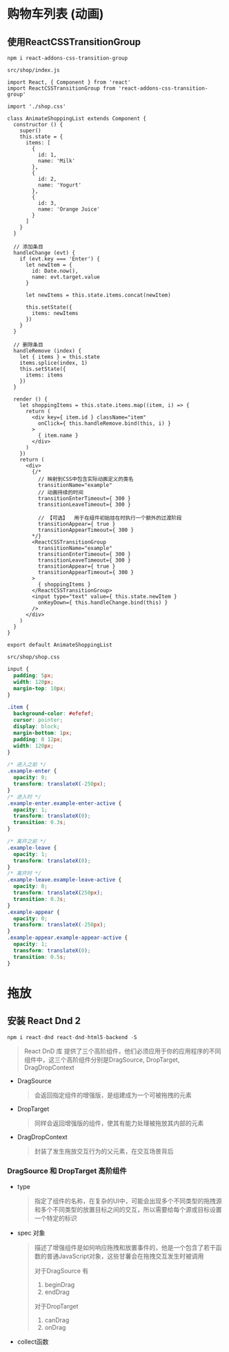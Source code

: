 # 购物车列表 (动画)

## 使用ReactCSSTransitionGroup

```react
npm i react-addons-css-transition-group
```

`src/shop/index.js`

```react
import React, { Component } from 'react'
import ReactCSSTransitionGroup from 'react-addons-css-transition-group'

import './shop.css'

class AnimateShoppingList extends Component {
  constructor () {
    super()
    this.state = {
      items: [
        {
          id: 1,
          name: 'Milk'
        },
        {
          id: 2,
          name: 'Yogurt'
        },
        {
          id: 3,
          name: 'Orange Juice'
        }
      ]
    }
  }

  // 添加条目
  handleChange (evt) {
    if (evt.key === 'Enter') {
      let newItem = {
        id: Date.now(),
        name: evt.target.value
      }

      let newItems = this.state.items.concat(newItem)

      this.setState({
        items: newItems
      })
    }
  }

  // 删除条目
  handleRemove (index) {
    let { items } = this.state
    items.splice(index, 1)
    this.setState({
      items: items
    })
  }

  render () {
    let shoppingItems = this.state.items.map((item, i) => {
      return (
        <div key={ item.id } className="item"
          onClick={ this.handleRemove.bind(this, i) }
        >
          { item.name }
        </div>
      )
    })
    return (
      <div>
        {/* 
          // 映射到CSS中包含实际动画定义的类名
          transitionName="example"
          // 动画持续的时间
          transitionEnterTimeout={ 300 }
          transitionLeaveTimeout={ 300 }

          // 【可选】  用于在组件初始挂在时执行一个额外的过渡阶段
          transitionAppear={ true }
          transitionAppearTimeout={ 300 }
        */}
        <ReactCSSTransitionGroup
          transitionName="example"
          transitionEnterTimeout={ 300 }
          transitionLeaveTimeout={ 300 }
          transitionAppear={ true }
          transitionAppearTimeout={ 300 }
        >
          { shoppingItems }
        </ReactCSSTransitionGroup>
        <input type="text" value={ this.state.newItem } 
          onKeyDown={ this.handleChange.bind(this) }
        />
      </div>
    )
  }
}

export default AnimateShoppingList
```

`src/shop/shop.css`

```css
input {
  padding: 5px;
  width: 120px;
  margin-top: 10px;
}

.item {
  background-color: #efefef;
  cursor: pointer;
  display: block;
  margin-bottom: 1px;
  padding: 0 12px;
  width: 120px;
}

/* 进入之前 */
.example-enter {
  opacity: 0;
  transform: translateX(-250px);
}
/* 进入时 */
.example-enter.example-enter-active {
  opacity: 1;
  transform: translateX(0);
  transition: 0.3s;
}

/* 离开之前 */
.example-leave {
  opacity: 1;
  transform: translateX(0);
}
/* 离开时 */
.example-leave.example-leave-active {
  opacity: 0;
  transform: translateX(250px);
  transition: 0.3s;
}
.example-appear {
  opacity: 0;
  transform: translateX(-250px);
}
.example-appear.example-appear-active {
  opacity: 1;
  transform: translateX(0);
  transition: 0.5s;
}
```

# 拖放

## 安装 React Dnd 2

```javascript
npm i react-dnd react-dnd-html5-backend -S
```

> React DnD 库 提供了三个高阶组件，他们必须应用于你的应用程序的不同组件中，这三个高阶组件分别是DragSource, DropTarget, DragDropContext

+ DragSource

  > 会返回指定组件的增强版，是组建成为一个可被拖拽的元素

+ DropTarget

  > 同样会返回增强版的组件，使其有能力处理被拖放其内部的元素

+ DragDropContext

  > 封装了发生拖放交互行为的父元素，在交互场景背后

  

### DragSource 和 DropTarget 高阶组件

+ type

  > 指定了组件的名称，在复杂的UI中，可能会出现多个不同类型的拖拽源和多个不同类型的放置目标之间的交互，所以需要给每个源或目标设置一个特定的标识

+ spec 对象

  > 描述了增强组件是如何响应拖拽和放置事件的，他是一个包含了若干函数的普通JavaScript对象，这些甘薯会在拖拽交互发生时被调用
  >
  > 对于DragSource 有
  >
  > 1. beginDrag
  > 2. endDrag
  >
  > 对于DropTarget 
  >
  > 1. canDrag
  > 2. onDrag

+ collect函数

  > 